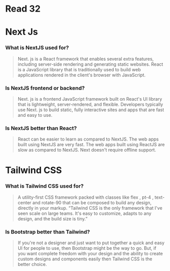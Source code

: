 # Read 32

# Next Js

### What is NextJS used for?
>Next. js is a React framework that enables several extra features, including server-side rendering and generating static websites. React is a JavaScript library that is traditionally used to build web applications rendered in the client's browser with JavaScript. 

### Is NextJS frontend or backend?
> Next. js is a frontend JavaScript framework built on React's UI library that is lightweight, server-rendered, and flexible. Developers typically use Next. js to build static, fully interactive sites and apps that are fast and easy to use.

### Is NextJS better than React?
> React can be easier to learn as compared to NextJS. The web apps built using NextJS are very fast. The web apps built using ReactJS are slow as compared to NextJS. Next doesn't require offline support.

# Tailwind CSS
### What is Tailwind CSS used for?
>A utility-first CSS framework packed with classes like flex , pt-4 , text-center and rotate-90 that can be composed to build any design, directly in your markup. “Tailwind CSS is the only framework that I've seen scale on large teams. It's easy to customize, adapts to any design, and the build size is tiny.”

### Is Bootstrap better than Tailwind?
> If you're not a designer and just want to put together a quick and easy UI for people to use, then Bootstrap might be the way to go. But, if you want complete freedom with your design and the ability to create custom designs and components easily then Tailwind CSS is the better choice.
